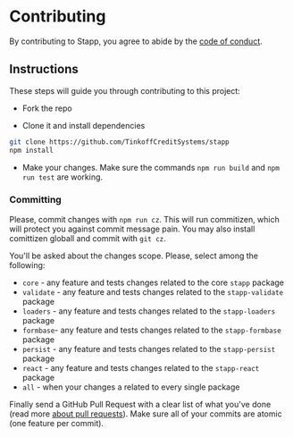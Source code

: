 # Contributing

By contributing to Stapp, you agree to abide by the [code of conduct](https://github.com/TinkoffCreditSystems/stapp/blob/master/code-of-conduct.md).

## Instructions

These steps will guide you through contributing to this project:

- Fork the repo

- Clone it and install dependencies
```bash
git clone https://github.com/TinkoffCreditSystems/stapp
npm install
```

- Make your changes. Make sure the commands `npm run build` and `npm run test` are working.

### Committing

Please, commit changes with `npm run cz`. This will run commitizen, which will protect you against commit message pain. You may also install comittizen globall and commit with `git cz`.

You'll be asked about the changes scope. Please, select among the following:

* `core` - any feature and tests changes related to the core `stapp` package
* `validate` - any feature and tests changes related to the `stapp-validate` package
* `loaders` - any feature and tests changes related to the `stapp-loaders` package
* `formbase`- any feature and tests changes related to the `stapp-formbase` package
* `persist` - any feature and tests changes related to the `stapp-persist` package
* `react` - any feature and tests changes related to the `stapp-react` package
* `all` - when your changes a related to every single package

Finally send a GitHub Pull Request with a clear list of what you've done (read more [about pull requests](https://help.github.com/articles/about-pull-requests/)). Make sure all of your commits are atomic (one feature per commit).
